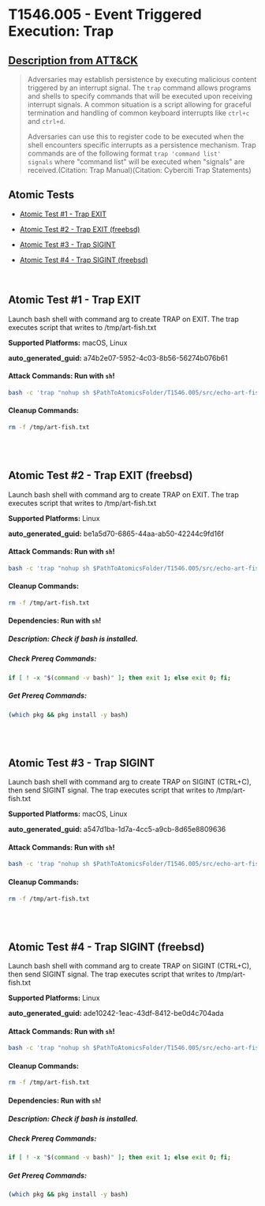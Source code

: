 # T1546.005 - Event Triggered Execution: Trap

## [Description from ATT&CK](https://attack.mitre.org/techniques/T1546/005)

<blockquote>Adversaries may establish persistence by executing malicious content triggered by an interrupt signal. The <code>trap</code> command allows programs and shells to specify commands that will be executed upon receiving interrupt signals. A common situation is a script allowing for graceful termination and handling of common keyboard interrupts like <code>ctrl+c</code> and <code>ctrl+d</code>.

Adversaries can use this to register code to be executed when the shell encounters specific interrupts as a persistence mechanism. Trap commands are of the following format <code>trap 'command list' signals</code> where "command list" will be executed when "signals" are received.(Citation: Trap Manual)(Citation: Cyberciti Trap Statements)</blockquote>

## Atomic Tests

- [Atomic Test #1 - Trap EXIT](#atomic-test-1---trap-exit)

- [Atomic Test #2 - Trap EXIT (freebsd)](#atomic-test-2---trap-exit-freebsd)

- [Atomic Test #3 - Trap SIGINT](#atomic-test-3---trap-sigint)

- [Atomic Test #4 - Trap SIGINT (freebsd)](#atomic-test-4---trap-sigint-freebsd)

<br/>

## Atomic Test #1 - Trap EXIT

Launch bash shell with command arg to create TRAP on EXIT.
The trap executes script that writes to /tmp/art-fish.txt

**Supported Platforms:** macOS, Linux

**auto_generated_guid:** a74b2e07-5952-4c03-8b56-56274b076b61

#### Attack Commands: Run with `sh`!

```sh
bash -c 'trap "nohup sh $PathToAtomicsFolder/T1546.005/src/echo-art-fish.sh" EXIT'
```

#### Cleanup Commands:

```sh
rm -f /tmp/art-fish.txt
```

<br/>
<br/>

## Atomic Test #2 - Trap EXIT (freebsd)

Launch bash shell with command arg to create TRAP on EXIT.
The trap executes script that writes to /tmp/art-fish.txt

**Supported Platforms:** Linux

**auto_generated_guid:** be1a5d70-6865-44aa-ab50-42244c9fd16f

#### Attack Commands: Run with `sh`!

```sh
bash -c 'trap "nohup sh $PathToAtomicsFolder/T1546.005/src/echo-art-fish.sh" EXIT'
```

#### Cleanup Commands:

```sh
rm -f /tmp/art-fish.txt
```

#### Dependencies: Run with `sh`!

##### Description: Check if bash is installed.

##### Check Prereq Commands:

```sh
if [ ! -x "$(command -v bash)" ]; then exit 1; else exit 0; fi;
```

##### Get Prereq Commands:

```sh
(which pkg && pkg install -y bash)
```

<br/>
<br/>

## Atomic Test #3 - Trap SIGINT

Launch bash shell with command arg to create TRAP on SIGINT (CTRL+C), then send SIGINT signal.
The trap executes script that writes to /tmp/art-fish.txt

**Supported Platforms:** macOS, Linux

**auto_generated_guid:** a547d1ba-1d7a-4cc5-a9cb-8d65e8809636

#### Attack Commands: Run with `sh`!

```sh
bash -c 'trap "nohup sh $PathToAtomicsFolder/T1546.005/src/echo-art-fish.sh" SIGINT && kill -SIGINT $$'
```

#### Cleanup Commands:

```sh
rm -f /tmp/art-fish.txt
```

<br/>
<br/>

## Atomic Test #4 - Trap SIGINT (freebsd)

Launch bash shell with command arg to create TRAP on SIGINT (CTRL+C), then send SIGINT signal.
The trap executes script that writes to /tmp/art-fish.txt

**Supported Platforms:** Linux

**auto_generated_guid:** ade10242-1eac-43df-8412-be0d4c704ada

#### Attack Commands: Run with `sh`!

```sh
bash -c 'trap "nohup sh $PathToAtomicsFolder/T1546.005/src/echo-art-fish.sh" SIGINT && kill -SIGINT $$'
```

#### Cleanup Commands:

```sh
rm -f /tmp/art-fish.txt
```

#### Dependencies: Run with `sh`!

##### Description: Check if bash is installed.

##### Check Prereq Commands:

```sh
if [ ! -x "$(command -v bash)" ]; then exit 1; else exit 0; fi;
```

##### Get Prereq Commands:

```sh
(which pkg && pkg install -y bash)
```

<br/>
